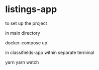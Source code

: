 # listings-app

to set up the project

in main directory

docker-compose up

in classifields-app within separate terminal

yarn 
yarn watch
